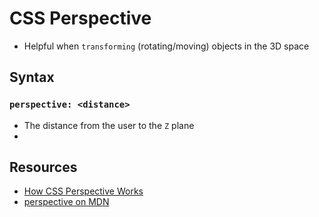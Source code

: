 # CSS Perspective

- Helpful when `transforming` (rotating/moving) objects in the 3D space

## Syntax

### `perspective: <distance>`

- The distance from the user to the `Z` plane
-

## Resources

- [How CSS Perspective Works](https://css-tricks.com/how-css-perspective-works)
- [perspective on MDN](https://developer.mozilla.org/en-US/docs/Web/CSS/perspective)
